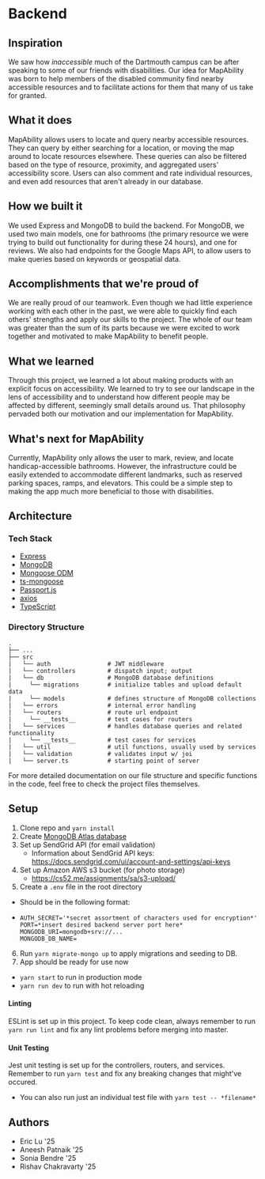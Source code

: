 # Backend

## Inspiration

We saw how _inaccessible_ much of the Dartmouth campus can be after speaking to some of our friends with disabilities. Our idea for MapAbility was born to help members of the disabled community find nearby accessible resources and to facilitate actions for them that many of us take for granted.

## What it does

MapAbility allows users to locate and query nearby accessible resources. They can query by either searching for a location, or moving the map around to locate resources elsewhere. These queries can also be filtered based on the type of resource, proximity, and aggregated users' accessibility score. Users can also comment and rate individual resources, and even add resources that aren't already in our database.

## How we built it

We used Express and MongoDB to build the backend. For MongoDB, we used two main models, one for bathrooms (the primary resource we were trying to build out functionality for during these 24 hours), and one for reviews. We also had endpoints for the Google Maps API, to allow users to make queries based on keywords or geospatial data.

## Accomplishments that we're proud of

We are really proud of our teamwork. Even though we had little experience working with each other in the past, we were able to quickly find each others' strengths and apply our skills to the project. The whole of our team was greater than the sum of its parts because we were excited to work together and motivated to make MapAbility to benefit people.

## What we learned

Through this project, we learned a lot about making products with an explicit focus on accessibility. We learned to try to see our landscape in the lens of accessibility and to understand how different people may be affected by different, seemingly small details around us. That philosophy pervaded both our motivation and our implementation for MapAbility.

## What's next for MapAbility

Currently, MapAbility only allows the user to mark, review, and locate handicap-accessible bathrooms. However, the infrastructure could be easily extended to accommodate different landmarks, such as reserved parking spaces, ramps, and elevators. This could be a simple step to making the app much more beneficial to those with disabilities.

## Architecture

### Tech Stack

- [Express](https://expressjs.com/)
- [MongoDB](https://www.mongodb.com/)
- [Mongoose ODM](https://mongoosejs.com/)
- [ts-mongoose](https://www.npmjs.com/package/ts-mongoose)
- [Passport.js](https://www.passportjs.org/)
- [axios](https://github.com/axios/axios)
- [TypeScript](https://www.typescriptlang.org/docs/)

### Directory Structure

    .
    ├── ...
    ├── src
    |   └── auth                # JWT middleware
    |   └── controllers         # dispatch input; output
    |   └── db                  # MongoDB database definitions
    |     └── migrations        # initialize tables and upload default data
    |     └── models            # defines structure of MongoDB collections
    |   └── errors              # internal error handling
    |   └── routers             # route url endpoint
    |     └── __tests__         # test cases for routers
    |   └── services            # handles database queries and related functionality
    |     └── __tests__         # test cases for services
    |   └── util                # util functions, usually used by services
    |   └── validation          # validates input w/ joi
    |   └── server.ts           # starting point of server

For more detailed documentation on our file structure and specific functions in the code, feel free to check the project files themselves.

## Setup

1. Clone repo and `yarn install`
2. Create [MongoDB Atlas database](https://www.mongodb.com/atlas/database)
3. Set up SendGrid API (for email validation)
   - Information about SendGrid API keys: https://docs.sendgrid.com/ui/account-and-settings/api-keys
4. Set up Amazon AWS s3 bucket (for photo storage)
   - https://cs52.me/assignments/sa/s3-upload/
5. Create a `.env` file in the root directory

- Should be in the following format:
- ```
  AUTH_SECRET='*secret assortment of characters used for encryption*'
  PORT=*insert desired backend server port here*
  MONGODB_URI=mongodb+srv://...
  MONGODB_DB_NAME=
  ```

6. Run `yarn migrate-mongo up` to apply migrations and seeding to DB.
7. App should be ready for use now

- `yarn start` to run in production mode
- `yarn run dev` to run with hot reloading

#### Linting

ESLint is set up in this project. To keep code clean, always remember to run `yarn run lint` and fix any lint problems before merging into master.

#### Unit Testing

Jest unit testing is set up for the controllers, routers, and services. Remember to run `yarn test` and fix any breaking changes that might've occured.

- You can also run just an individual test file with `yarn test -- *filename*`

## Authors

- Eric Lu '25
- Aneesh Patnaik '25
- Sonia Bendre '25
- Rishav Chakravarty '25
